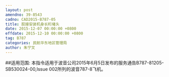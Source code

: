 ```yaml
---
layout: post
amendno: 39-8543
cadno: CAD2015-B787-05
title: 胶接安装机身长桁堵头
date: 2015-12-07 00:00:00 +0800
effdate: 2015-12-10 00:00:00 +0800
tag: B787
categories: 民航华东地区管理局
author: 朱宁文
---
```


##适用范围:
本指令适用于波音公司2015年6月5日发布的服务通告B787-81205-SB530024-00,Issue 002所列的波音787-8飞机。

